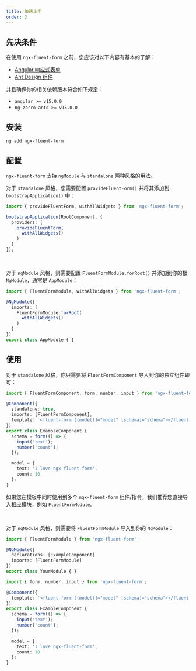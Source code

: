 ```yaml
---
title: 快速上手
order: 2
---
```


## 先决条件

在使用 `ngx-fluent-form` 之前，您应该对以下内容有基本的了解：

- [Angular 响应式表单](https://angular.cn/guide/reactive-forms)
- [Ant Design 组件](https://ng.ant.design)

并且确保你的相关依赖版本符合如下规定：

- `angular >= v15.0.0`
- `ng-zorro-antd >= v15.0.0`

## 安装

```shell
ng add ngx-fluent-form
```

## 配置

`ngx-fluent-form` 支持 `ngModule` 与 `standalone` 两种风格的用法。

对于 `standalone` 风格，您需要配置 `provideFluentForm()` 并将其添加到 `bootstrapApplication()` 中：

```ts
import { provideFluentForm, withAllWidgets } from 'ngx-fluent-form';

bootstrapApplication(RootComponent, {
  providers: [
    provideFluentForm(
      withAllWidgets()
    )
  ]
});
```

<br>

对于 `ngModule` 风格，则需要配置 `FluentFormModule.forRoot()` 并添加到你的根 `NgModule`，通常是 `AppModule`：

```ts
import { FluentFormModule, withAllWidgets } from 'ngx-fluent-form';

@NgModule({
  imports: [
    FluentFormModule.forRoot(
      withAllWidgets()
    )
  ]
})
export class AppModule { }
```

## 使用

对于 `standalone` 风格，你只需要将 `FluentFormComponent` 导入到你的独立组件即可：

```ts
import { FluentFormComponent, form, number, input } from 'ngx-fluent-form';

@Component({
  standalone: true,
  imports: [FluentFormComponent],
  template: `<fluent-form [(model)]="model" [schema]="schema"></fluent-form>`
})
export class ExampleComponent {
  schema = form(() => {
    input('text');
    number('count');
  });

  model = {
    text: 'I love ngx-fluent-form',
    count: 10
  };
}
```
<alert type="info">如果您在模板中同时使用到多个 `ngx-fluent-form` 组件/指令，我们推荐您直接导入相应模块，例如 `FluentFormModule`。</alert>

<br>

对于 `ngModule` 风格，则需要将 `FluentFormModule` 导入到你的 `NgModule`：

```ts
import { FluentFormModule } from 'ngx-fluent-form';

@NgModule({
  declarations: [ExampleComponent]
  imports: [FluentFormModule]
})
export class YourModule { }
```

```ts
import { form, number, input } from 'ngx-fluent-form';

@Component({
  template: `<fluent-form [(model)]="model" [schema]="schema"></fluent-form>`
})
export class ExampleComponent {
  schema = form(() => {
    input('text');
    number('count');
  });

  model = {
    text: 'I love ngx-fluent-form',
    count: 10
  };
}
```

